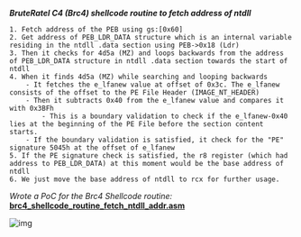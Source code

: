 ***BruteRatel C4 (Brc4) shellcode routine to fetch address of ntdll***
```
1. Fetch address of the PEB using gs:[0x60]
2. Get address of PEB_LDR_DATA structure which is an internal variable residing in the ntdll .data section using PEB->0x18 (Ldr)
3. Then it checks for 4d5a (MZ) and loops backwards from the address of PEB_LDR_DATA structure in ntdll .data section towards the start of ntdll
4. When it finds 4d5a (MZ) while searching and looping backwards
	- It fetches the e_lfanew value at offset of 0x3c. The e_lfanew consists of the offset to the PE File Header (IMAGE_NT_HEADER)
	- Then it subtracts 0x40 from the e_lfanew value and compares it with 0x3BFh
		- This is a boundary validation to check if the e_lfanew-0x40 lies at the beginning of the PE File before the section content starts.
	- If the boundary validation is satisfied, it check for the "PE" signature 5045h at the offset of e_lfanew
5. If the PE signature check is satisfied, the r8 register (which had address to PEB_LDR_DATA) at this moment would be the base address of ntdll
6. We just move the base address of ntdll to rcx for further usage.
```

*Wrote a PoC for the Brc4 Shellcode routine:* [**brc4_shellcode_routine_fetch_ntdll_addr.asm**](https://github.com/knight0x07/BruteRatelC4_Research/blob/main/brc4_shellcode_routine_fetch_ntdll_addr/brc4_shellcode_routine_fetch_ntdll_addr.asm)

![img](https://github.com/user-attachments/assets/a6338937-1627-4e71-a3e3-f37dc31d8f59)
